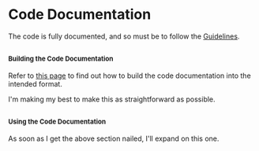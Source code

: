 # Code Documentation #

The code is fully documented, and so must be to follow the [Guidelines](DevelopmentGuidelines.md).

## <font size='2'>Building the Code Documentation</font> ##

Refer to [this page](BuildingCodeDocumentation.md) to find out how to build the code documentation into the intended format.

I'm making my best to make this as straightforward as possible.

## <font size='2'>Using the Code Documentation</font> ##

As soon as I get the above section nailed, I'll expand on this one.